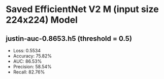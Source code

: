 # Saved EfficientNet V2 M (input size 224x224) Model

## justin-auc-0.8653.h5 (threshold = 0.5)
- Loss: 0.5534
- Accuracy: 75.82%
- AUC: 86.53%
- Precision: 58.54%
- Recall: 82.76%